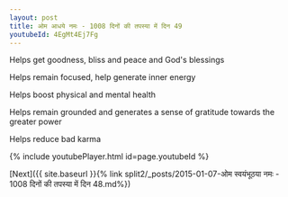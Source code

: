 ```yaml
---
layout: post
title: ओम आधये नमः - 1008 दिनों की तपस्या में दिन 49
youtubeId: 4EgMt4Ej7Fg
---
```

 
 
Helps get goodness, bliss and peace and God's blessings
 
Helps remain focused, help generate inner energy 
 
Helps boost physical and mental health 
 
Helps remain grounded and generates a sense of gratitude towards the greater power 
 
Helps reduce bad karma
 
 
 
 


{% include youtubePlayer.html id=page.youtubeId %}
 
[Next]({{ site.baseurl }}{% link  split2/_posts/2015-01-07-ओम स्वयंभूठया नमः - 1008 दिनों की तपस्या में दिन 48.md%})
 
